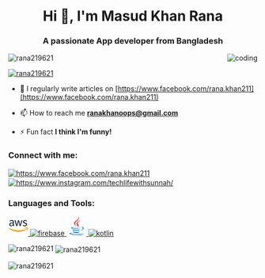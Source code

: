 <h1 align="center">Hi 👋, I'm Masud Khan Rana</h1>
<h3 align="center">A passionate App developer from Bangladesh</h3>
<img align="right" alt="coding"width"400"src="https://cdn.dribbble.com/users/1708816/screenshots/15637256/media/f9826f0af8a49462f048262a8502035b.gif">
<p align="left"> <img src="https://komarev.com/ghpvc/?username=rana219621&label=Profile%20views&color=0e75b6&style=flat" alt="rana219621" /> </p>

<p align="left"> <a href="https://github.com/ryo-ma/github-profile-trophy"><img src="https://github-profile-trophy.vercel.app/?username=rana219621" alt="rana219621" /></a> </p>

- 📝 I regularly write articles on [https://www.facebook.com/rana.khan211](https://www.facebook.com/rana.khan211)

- 📫 How to reach me **ranakhanoops@gmail.com**

- ⚡ Fun fact **I think I'm funny!**

<h3 align="left">Connect with me:</h3>
<p align="left">
<a href="https://fb.com/https://www.facebook.com/rana.khan211" target="blank"><img align="center" src="https://raw.githubusercontent.com/rahuldkjain/github-profile-readme-generator/master/src/images/icons/Social/facebook.svg" alt="https://www.facebook.com/rana.khan211" height="30" width="40" /></a>
<a href="https://instagram.com/https://www.instagram.com/techlifewithsunnah/" target="blank"><img align="center" src="https://raw.githubusercontent.com/rahuldkjain/github-profile-readme-generator/master/src/images/icons/Social/instagram.svg" alt="https://www.instagram.com/techlifewithsunnah/" height="30" width="40" /></a>
</p>

<h3 align="left">Languages and Tools:</h3>
<p align="left"> <a href="https://aws.amazon.com" target="_blank" rel="noreferrer"> <img src="https://raw.githubusercontent.com/devicons/devicon/master/icons/amazonwebservices/amazonwebservices-original-wordmark.svg" alt="aws" width="40" height="40"/> </a> <a href="https://firebase.google.com/" target="_blank" rel="noreferrer"> <img src="https://www.vectorlogo.zone/logos/firebase/firebase-icon.svg" alt="firebase" width="40" height="40"/> </a> <a href="https://www.java.com" target="_blank" rel="noreferrer"> <img src="https://raw.githubusercontent.com/devicons/devicon/master/icons/java/java-original.svg" alt="java" width="40" height="40"/> </a> <a href="https://kotlinlang.org" target="_blank" rel="noreferrer"> <img src="https://www.vectorlogo.zone/logos/kotlinlang/kotlinlang-icon.svg" alt="kotlin" width="40" height="40"/> </a> </p>

<p><img align="left" src="https://github-readme-stats.vercel.app/api/top-langs?username=rana219621&show_icons=true&locale=en&layout=compact" alt="rana219621" /></p>

<p>&nbsp;<img align="center" src="https://github-readme-stats.vercel.app/api?username=rana219621&show_icons=true&locale=en" alt="rana219621" /></p>

<p><img align="center" src="https://github-readme-streak-stats.herokuapp.com/?user=rana219621&" alt="rana219621" /></p>
